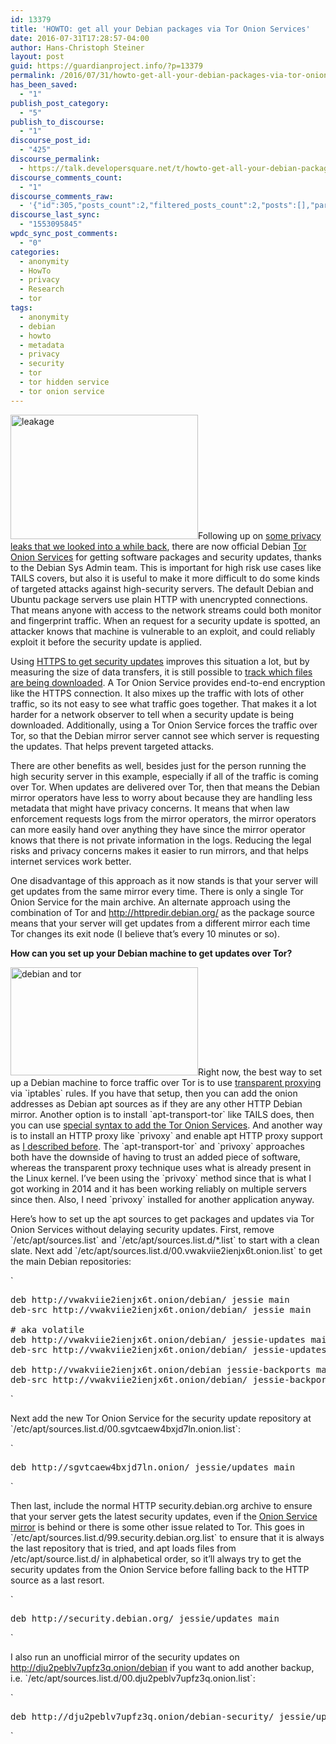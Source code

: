 ```yaml
---
id: 13379
title: 'HOWTO: get all your Debian packages via Tor Onion Services'
date: 2016-07-31T17:28:57-04:00
author: Hans-Christoph Steiner
layout: post
guid: https://guardianproject.info/?p=13379
permalink: /2016/07/31/howto-get-all-your-debian-packages-via-tor-onion-services/
has_been_saved:
  - "1"
publish_post_category:
  - "5"
publish_to_discourse:
  - "1"
discourse_post_id:
  - "425"
discourse_permalink:
  - https://talk.developersquare.net/t/howto-get-all-your-debian-packages-via-tor-onion-services/305
discourse_comments_count:
  - "1"
discourse_comments_raw:
  - '{"id":305,"posts_count":2,"filtered_posts_count":2,"posts":[],"participants":[{"id":218,"username":"tmp","avatar_template":"https://avatars.discourse.org/v2/letter/t/e47774/{size}.png"},{"id":19,"username":"gpadmin","avatar_template":"https://avatars.discourse.org/v2/letter/g/d07c76/{size}.png"}]}'
discourse_last_sync:
  - "1553095845"
wpdc_sync_post_comments:
  - "0"
categories:
  - anonymity
  - HowTo
  - privacy
  - Research
  - tor
tags:
  - anonymity
  - debian
  - howto
  - metadata
  - privacy
  - security
  - tor
  - tor hidden service
  - tor onion service
---
```

[<img src="https://guardianproject.info/wp-content/uploads/2014/10/leakage-300x199.png" alt="leakage" width="300" height="199" class="alignright size-medium wp-image-12699" srcset="https://guardianproject.info/wp-content/uploads/2014/10/leakage-300x199.png 300w, https://guardianproject.info/wp-content/uploads/2014/10/leakage-100x66.png 100w, https://guardianproject.info/wp-content/uploads/2014/10/leakage-150x99.png 150w, https://guardianproject.info/wp-content/uploads/2014/10/leakage-200x132.png 200w, https://guardianproject.info/wp-content/uploads/2014/10/leakage.png 410w" sizes="(max-width: 300px) 100vw, 300px" />](https://guardianproject.info/wp-content/uploads/2014/10/leakage.png)Following up on <a href="https://guardianproject.info/2014/10/16/reducing-metadata-leakage-from-software-updates/" target="_blank">some privacy leaks that we looked into a while back</a>, there are now official Debian <a href="https://onion.debian.org" target="_blank">Tor Onion Services</a> for getting software packages and security updates, thanks to the Debian Sys Admin team. This is important for high risk use cases like TAILS covers, but also it is useful to make it more difficult to do some kinds of targeted attacks against high-security servers. The default Debian and Ubuntu package servers use plain HTTP with unencrypted connections. That means anyone with access to the network streams could both monitor and fingerprint traffic. When an request for a security update is spotted, an attacker knows that machine is vulnerable to an exploit, and could reliably exploit it before the security update is applied.

Using <a href="https://labs.riseup.net/code/issues/8143" target="_blank">HTTPS to get security updates</a> improves this situation a lot, but by measuring the size of data transfers, it is still possible to <a href="http://www0.cs.ucl.ac.uk/staff/G.Danezis/papers/TLSanon.pdf" target="_blank">track which files are being downloaded</a>. A Tor Onion Service provides end-to-end encryption like the HTTPS connection. It also mixes up the traffic with lots of other traffic, so its not easy to see what traffic goes together. That makes it a lot harder for a network observer to tell when a security update is being downloaded. Additionally, using a Tor Onion Service forces the traffic over Tor, so that the Debian mirror server cannot see which server is requesting the updates. That helps prevent targeted attacks.

There are other benefits as well, besides just for the person running the high security server in this example, especially if all of the traffic is coming over Tor. When updates are delivered over Tor, then that means the Debian mirror operators have less to worry about because they are handling less metadata that might have privacy concerns. It means that when law enforcement requests logs from the mirror operators, the mirror operators can more easily hand over anything they have since the mirror operator knows that there is not private information in the logs. Reducing the legal risks and privacy concerns makes it easier to run mirrors, and that helps internet services work better.

One disadvantage of this approach as it now stands is that your server will get updates from the same mirror every time. There is only a single Tor Onion Service for the main archive. An alternate approach using the combination of Tor and http://httpredir.debian.org/ as the package source means that your server will get updates from a different mirror each time Tor changes its exit node (I believe that’s every 10 minutes or so).

**How can you set up your Debian machine to get updates over Tor?**

[<img src="https://guardianproject.info/wp-content/uploads/2016/07/tor-logo-2011_11-300x173.jpg" alt="debian and tor" width="300" height="173" class="alignright size-medium wp-image-13395" srcset="https://guardianproject.info/wp-content/uploads/2016/07/tor-logo-2011_11-300x173.jpg 300w, https://guardianproject.info/wp-content/uploads/2016/07/tor-logo-2011_11-768x444.jpg 768w, https://guardianproject.info/wp-content/uploads/2016/07/tor-logo-2011_11.jpg 800w" sizes="(max-width: 300px) 100vw, 300px" />](https://guardianproject.info/wp-content/uploads/2016/07/tor-logo-2011_11.jpg)Right now, the best way to set up a Debian machine to force traffic over Tor is to use <a href="https://trac.torproject.org/projects/tor/wiki/doc/TransparentProxy" target="_blank">transparent proxying</a> via \`iptables\` rules. If you have that setup, then you can add the onion addresses as Debian apt sources as if they are any other HTTP Debian mirror. Another option is to install \`apt-transport-tor\` like TAILS does, then you can use <a href="http://people.skolelinux.org/pere/blog/Always_download_Debian_packages_using_Tor___the_simple_recipe.html" target="_blank">special syntax to add the Tor Onion Services</a>. And another way is to install an HTTP proxy like \`privoxy\` and enable apt HTTP proxy support as <a href="https://guardianproject.info/2014/10/16/reducing-metadata-leakage-from-software-updates/" target="_blank">I described before</a>. The \`apt-transport-tor\` and \`privoxy\` approaches both have the downside of having to trust an added piece of software, whereas the transparent proxy technique uses what is already present in the Linux kernel. I’ve been using the \`privoxy\` method since that is what I got working in 2014 and it has been working reliably on multiple servers since then. Also, I need \`privoxy\` installed for another application anyway.

Here’s how to set up the apt sources to get packages and updates via Tor Onion Services without delaying security updates. First, remove \`/etc/apt/sources.list\` and \`/etc/apt/sources.list.d/*.list\` to start with a clean slate. Next add \`/etc/apt/sources.list.d/00.vwakviie2ienjx6t.onion.list\` to get the main Debian repositories:

`</p>
<pre>
deb http://vwakviie2ienjx6t.onion/debian/ jessie main
deb-src http://vwakviie2ienjx6t.onion/debian/ jessie main

# aka volatile
deb http://vwakviie2ienjx6t.onion/debian/ jessie-updates main
deb-src http://vwakviie2ienjx6t.onion/debian/ jessie-updates main

deb http://vwakviie2ienjx6t.onion/debian jessie-backports main
deb-src http://vwakviie2ienjx6t.onion/debian/ jessie-backports main
</pre>
<p>`

Next add the new Tor Onion Service for the security update repository at \`/etc/apt/sources.list.d/00.sgvtcaew4bxjd7ln.onion.list\`:

`</p>
<pre>
deb http://sgvtcaew4bxjd7ln.onion/ jessie/updates main
</pre>
<p>`

Then last, include the normal HTTP security.debian.org archive to ensure that your server gets the latest security updates, even if the <a href="https://onion.debian.org/" target="_blank">Onion Service mirror</a> is behind or there is some other issue related to Tor. This goes in \`/etc/apt/sources.list.d/99.security.debian.org.list\` to ensure that it is always the last repository that is tried, and apt loads files from /etc/apt/source.list.d/ in alphabetical order, so it’ll always try to get the security updates from the Onion Service before falling back to the HTTP source as a last resort.

`</p>
<pre>
deb http://security.debian.org/ jessie/updates main
</pre>
<p>`

I also run an unofficial mirror of the security updates on http://dju2peblv7upfz3q.onion/debian if you want to add another backup, i.e. \`/etc/apt/sources.list.d/00.dju2peblv7upfz3q.onion.list\`:

`</p>
<pre>
deb http://dju2peblv7upfz3q.onion/debian-security/ jessie/updates main
</pre>
<p>`
